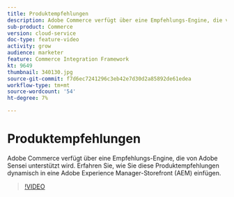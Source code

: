```yaml
---
title: Produktempfehlungen
description: Adobe Commerce verfügt über eine Empfehlungs-Engine, die von Adobe Sensei unterstützt wird. Erfahren Sie, wie Sie diese Produktempfehlungen dynamisch in eine Adobe Experience Manager-Storefront (AEM) einfügen.
sub-product: Commerce
version: cloud-service
doc-type: feature-video
activity: grow
audience: marketer
feature: Commerce Integration Framework
kt: 9649
thumbnail: 340130.jpg
source-git-commit: f7d6ec7241296c3eb42e7d30d2a85892de61edea
workflow-type: tm+mt
source-wordcount: '54'
ht-degree: 7%

---
```


# Produktempfehlungen

Adobe Commerce verfügt über eine Empfehlungs-Engine, die von Adobe Sensei unterstützt wird. Erfahren Sie, wie Sie diese Produktempfehlungen dynamisch in eine Adobe Experience Manager-Storefront (AEM) einfügen.

>[!VIDEO](https://video.tv.adobe.com/v/340130/?learn=on)
